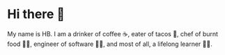 # Hi there 👋

My name is HB. I am a drinker of coffee ☕, eater of tacos 🌮, chef of burnt food 👨‍🍳, engineer of software 👨‍💻, and most of all, a lifelong learner 👨‍🎓.

<!--
**hbthen3rd/hbthen3rd** is a ✨ _special_ ✨ repository because its `README.md` (this file) appears on your GitHub profile.

Here are some ideas to get you started:

- 🔭 I’m currently working on ...
- 🌱 I’m currently learning ...
- 👯 I’m looking to collaborate on ...
- 🤔 I’m looking for help with ...
- 💬 Ask me about ...
- 📫 How to reach me: ...
- 😄 Pronouns: ...
- ⚡ Fun fact: ...
-->
